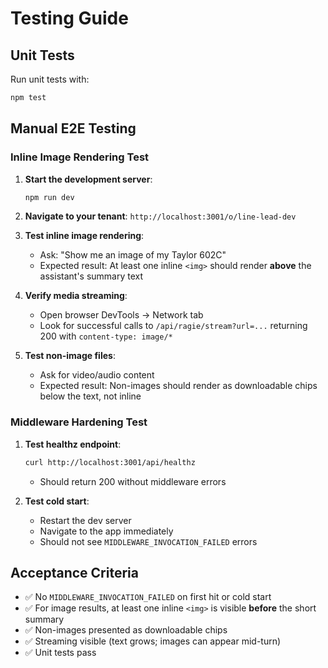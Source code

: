 # Testing Guide

## Unit Tests

Run unit tests with:

```bash
npm test
```

## Manual E2E Testing

### Inline Image Rendering Test

1. **Start the development server**:

   ```bash
   npm run dev
   ```

2. **Navigate to your tenant**: `http://localhost:3001/o/line-lead-dev`

3. **Test inline image rendering**:

   - Ask: "Show me an image of my Taylor 602C"
   - Expected result: At least one inline `<img>` should render **above** the assistant's summary text

4. **Verify media streaming**:

   - Open browser DevTools → Network tab
   - Look for successful calls to `/api/ragie/stream?url=...` returning 200 with `content-type: image/*`

5. **Test non-image files**:
   - Ask for video/audio content
   - Expected result: Non-images should render as downloadable chips below the text, not inline

### Middleware Hardening Test

1. **Test healthz endpoint**:

   ```bash
   curl http://localhost:3001/api/healthz
   ```

   - Should return 200 without middleware errors

2. **Test cold start**:
   - Restart the dev server
   - Navigate to the app immediately
   - Should not see `MIDDLEWARE_INVOCATION_FAILED` errors

## Acceptance Criteria

- ✅ No `MIDDLEWARE_INVOCATION_FAILED` on first hit or cold start
- ✅ For image results, at least one inline `<img>` is visible **before** the short summary
- ✅ Non-images presented as downloadable chips
- ✅ Streaming visible (text grows; images can appear mid-turn)
- ✅ Unit tests pass
